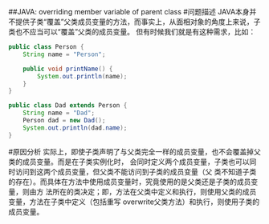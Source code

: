 ##JAVA: overriding member variable of parent class
#问题描述
JAVA本身并不提供子类“覆盖”父类成员变量的方法，而事实上，从面相对象的角度上来说，子类也不应当可以“覆盖”父类的成员变量。
但有时候我们就是有这种需求，比如：
```java
public class Person {
    String name = "Person";

    public void printName() {
        System.out.println(name);
    }
}

public class Dad extends Person {
    String name = "Dad";
    Person dad = new Dad();
    System.out.println(dad.name);
}

``` 

#原因分析
实际上，即使子类声明了与父类完全一样的成员变量，也不会覆盖掉父类的成员变量。而是在子类实例化时，
会同时定义两个成员变量，子类也可以同时访问到这两个成员变量，但父类不能访问到子类的成员变量（父
类不知道子类的存在）。而具体在方法中使用成员变量时，究竟使用的是父类还是子类的成员变量，则由方
法所在的类决定；即，方法在父类中定义和执行，则使用父类的成员变量，方法在子类中定义（包括重写
overwrite父类方法）和执行，则使用子类的成员变量。




